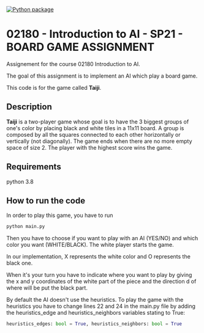 [![Python package](https://github.com/unitrium/02180-Introduction-to-AI-SP21-BOARD-GAME-ASSIGNMENT/actions/workflows/python-test.yml/badge.svg)](https://github.com/unitrium/02180-Introduction-to-AI-SP21-BOARD-GAME-ASSIGNMENT/actions/workflows/python-test.yml)
# 02180 - Introduction to AI - SP21 - BOARD GAME ASSIGNMENT

Assignement for the course 02180 Introduction to AI.   

The goal of this assignment is to implement an AI which play a board game.  

This code is for the game called __Taiji__.

## Description

__Taiji__ is a two-player game whose goal is to have the 3 biggest groups of one's color by placing black and white tiles in a 11x11 board.
A group is composed by all the squares connected to each other horizontally or vertically (not diagonally).
The game ends when there are no more empty space of size 2. The player with the highest score wins the game.

## Requirements

python 3.8

## How to run the code

In order to play this game, you have to run 
```python
python main.py
```

Then you have to choose if you want to play with an AI (YES/NO) and which color you want (WHITE/BLACK). The white player starts the game.

In our implementation, X represents the white color and O represents the black one.  

When it's your turn you have to indicate where you want to play by giving the x and y coordinates of the white part of the piece and the direction d of where will be put the black part.

By default the AI doesn't use the heuristics. To play the game with the heuristics you have to change lines 22 and 24 in the main.py file by adding the heuristics_edge and heuristics_neighbors variables stating to True:  
```python
heuristics_edges: bool = True, heuristics_neighbors: bool = True
```